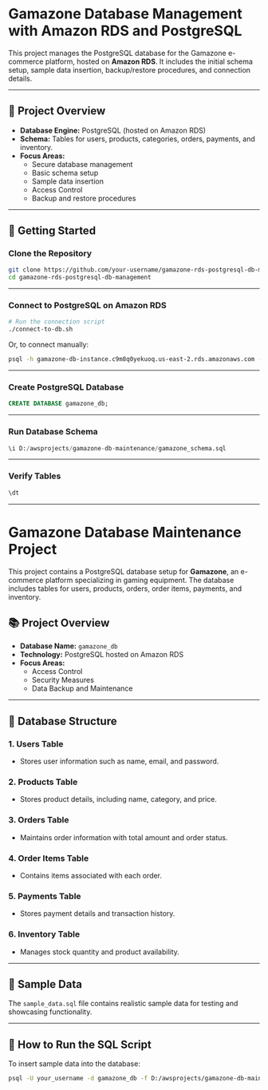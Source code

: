 
# Gamazone Database Management with Amazon RDS and PostgreSQL
This project manages the PostgreSQL database for the Gamazone e-commerce platform, hosted on **Amazon RDS**. It includes the initial schema setup, sample data insertion, backup/restore procedures, and connection details.

---

## 🎯 Project Overview
- **Database Engine:** PostgreSQL (hosted on Amazon RDS)
- **Schema:** Tables for users, products, categories, orders, payments, and inventory.
- **Focus Areas:**
  - Secure database management
  - Basic schema setup
  - Sample data insertion
  - Access Control
  - Backup and restore procedures

---

## 🚀 Getting Started

### Clone the Repository
```bash
git clone https://github.com/your-username/gamazone-rds-postgresql-db-management.git
cd gamazone-rds-postgresql-db-management
```

---

### Connect to PostgreSQL on Amazon RDS
```bash
# Run the connection script
./connect-to-db.sh
```
Or, to connect manually:
```bash
psql -h gamazone-db-instance.c9m8q0yekuoq.us-east-2.rds.amazonaws.com -U gamazone_admin -d gamazone_db
```

---

### Create PostgreSQL Database
```sql
CREATE DATABASE gamazone_db;
```

---

### Run Database Schema
```sql
\i D:/awsprojects/gamazone-db-maintenance/gamazone_schema.sql
```

---

### Verify Tables
```sql
\dt
```

---

# Gamazone Database Maintenance Project

This project contains a PostgreSQL database setup for **Gamazone**, an e-commerce platform specializing in gaming equipment. The database includes tables for users, products, orders, order items, payments, and inventory.

## 📚 Project Overview
- **Database Name:** `gamazone_db`
- **Technology:** PostgreSQL hosted on Amazon RDS
- **Focus Areas:**
  - Access Control
  - Security Measures
  - Data Backup and Maintenance

---

## 📂 Database Structure
### 1. Users Table
- Stores user information such as name, email, and password.

### 2. Products Table
- Stores product details, including name, category, and price.

### 3. Orders Table
- Maintains order information with total amount and order status.

### 4. Order Items Table
- Contains items associated with each order.

### 5. Payments Table
- Stores payment details and transaction history.

### 6. Inventory Table
- Manages stock quantity and product availability.

---

## 📄 Sample Data
The `sample_data.sql` file contains realistic sample data for testing and showcasing functionality.

---

## 🚀 How to Run the SQL Script
To insert sample data into the database:
```bash
psql -U your_username -d gamazone_db -f D:/awsprojects/gamazone-db-maintenance/sample_data.sql


